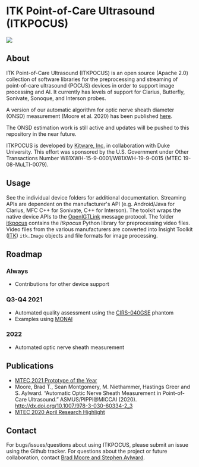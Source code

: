 # ITK Point-of-Care Ultrasound (ITKPOCUS)

<img src="docs/_static/Clarius Phantom.gif" />

## About
ITK Point-of-Care Ultrasound (ITKPOCUS) is an open source (Apache 2.0) collection of software libraries for the preprocessing and streaming of point-of-care ultrasound (POCUS) devices in order to support image processing and AI.  It currently has levels of support for Clarius, Butterfly, Sonivate, Sonoque, and Interson probes.

A version of our automatic algorithm for optic nerve sheath diameter (ONSD) measurement (Moore et al. 2020) has been published [here](https://github.com/KitwareMedicalPublications/2020-MICCAI-ASMUS-Automatic-ONSD). 

The ONSD estimation work is still active and updates will be pushed to this repository in the near future.

ITKPOCUS is developed by [Kitware, Inc.](https://www.kitware.com) in collaboration with Duke University.  This effort was sponsored by the U.S. Government under Other Transactions Number W81XWH-15-9-0001/W81XWH-19-9-0015 (MTEC 19-08-MuLTI-0079).

## Usage
See the individual device folders for additional documentation.  Streaming APIs are dependent on the manufacturer's API (e.g. Android/Java for Clarius, MFC C++ for Sonivate, C++ for Interson).  The toolkit wraps the native device APIs to the [OpenIGTLink](http://openigtlink.org) message protocol.  The folder [itkpocus](itkpocus) contains the _itkpocus_ Python library for preprocessing video files.  Video files from the various manufacturers are converted into Insight Toolkit ([ITK](https://github.com/InsightSoftwareConsortium/ITK)) ```itk.Image``` objects and file formats for image processing.

## Roadmap
### Always
* Contributions for other device support

### Q3-Q4 2021
* Automated quality assessment using the [CIRS-040GSE](https://www.cirsinc.com/products/ultrasound/zerdine-hydrogel/multi-purpose-multi-tisse-ultrasound-phantom/) phantom
* Examples using [MONAI](https://monai.io/)

### 2022
* Automated optic nerve sheath measurement

## Publications
* [MTEC 2021 Prototype of the Year](https://www.mtec-sc.org/mtec-presents-annual-awards-at-the-6th-annual-membership-meeting/)
* Moore, Brad T., Sean Montgomery, M. Niethammer, Hastings Greer and S. Aylward. “Automatic Optic Nerve Sheath Measurement in Point-of-Care Ultrasound.” ASMUS/PIPPI@MICCAI (2020). <http://dx.doi.org/10.1007/978-3-030-60334-2_3>
* [MTEC 2020 April Research Highlight](https://www.mtec-sc.org/april-2020-research-highlight/)

## Contact
For bugs/issues/questions about using ITKPOCUS, please submit an issue using the Github tracker.  For questions about the project or future collaboration, contact [Brad Moore and Stephen Aylward](mailto:brad.moore@kitware.com?cc=stephen.aylward@kitware.com).
